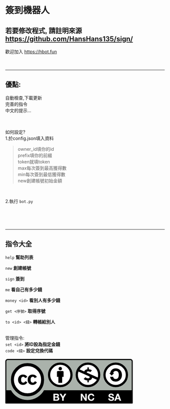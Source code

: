 # 簽到機器人
若要修改程式,  請註明來源 https://github.com/HansHans135/sign/
---
歡迎加入 https://hbot.fun  </br></br></br>

---
優點:
---
自動檢查,下載更新</br>完善的指令</br>中文的提示...</br></br></br>

如何設定?</br>
1.於config.json填入資料</br>
> owner_id填你的id</br>
> prefix填你的前綴</br>
> token就填token</br>
> max每次簽到最高獲得數</br>
> min每次簽到最低獲得數</br>
> new創建帳號初始金額
</br>

2.執行 `bot.py`

</br></br></br>

---
指令大全
---

`help`  __幫助列表__
</br>

`new` __創建帳號__
</br>

`sign` __簽到__
</br>

`me` __看自己有多少錢__
</br>

`money <id>` __看別人有多少錢__
</br>

`get <序號>` __取得序號__
</br>

`to <id> <錢>` __轉帳給別人__
</br></br>

管理指令:</br>
`set <id>` __將ID設為指定金錢__</br>
`code <錢>` __設定兌換代碼__
</br></br>
![使用授權](/cc.png)
